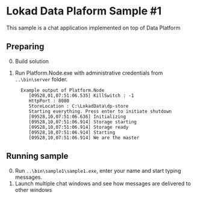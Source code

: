 ﻿Lokad Data Plaform Sample #1
========

This sample is a chat application implemented on top of Data Platform

Preparing
---------

0. Build solution
1. Run Platform.Node.exe with administrative credentials from `..\bin\server` folder.

         Example output of Platform.Node
            [09528,01,07:51:06.535] KillSwitch : -1
            HttpPort : 8080
            StoreLocation : C:\LokadData\dp-store
            Starting everything. Press enter to initiate shutdown
            [09528,10,07:51:06.636] Initializing
            [09528,10,07:51:06.914] Storage starting
            [09528,10,07:51:06.914] Storage ready
            [09528,10,07:51:06.914] Starting
            [09528,10,07:51:06.914] We are the master

Running sample
--------------

0. Run `..\bin\sample1\sample1.exe`, enter your name and start typing messages.
1. Launch multiple chat windows and see how messages are delivered to other windows